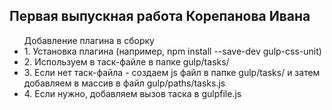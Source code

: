 <h2>Первая выпускная работа Корепанова Ивана</h2>

<ul>Добавление плагина в сборку
	<li>1. Установка плагина (например, npm install --save-dev gulp-css-unit)</li>
	<li>2. Используем в таск-файле в папке gulp/tasks/</li>
	<li>3. Если нет таск-файла - создаем js файл в папке gulp/tasks/ и затем добавляем в массив в файл gulp/paths/tasks.js</li>
	<li>4. Если нужно, добавляем вызов таска в gulpfile.js</li>
</ul>


